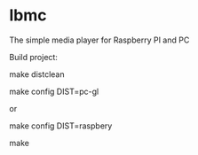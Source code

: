 # lbmc
The simple media player for Raspberry PI and PC

Build project:

make distclean

make config DIST=pc-gl

or

make config DIST=raspbery

make



